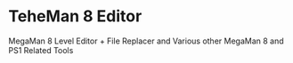 # TeheMan 8 Editor
MegaMan 8 Level Editor + File Replacer and Various other MegaMan 8 and PS1 Related Tools
